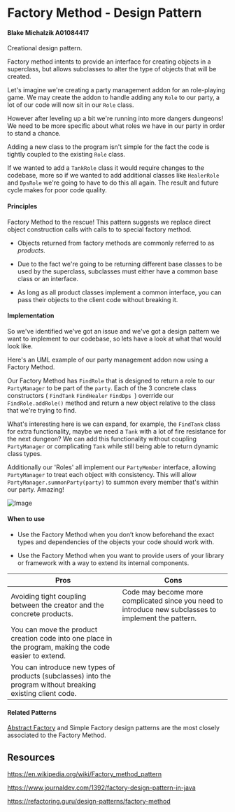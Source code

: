 # Factory Method - Design Pattern

#### Blake Michalzik A01084417



Creational design pattern.

Factory method intents to provide an interface for creating objects in a superclass, but allows subclasses to alter the type of objects that will be created.



Let's imagine we're creating a party management addon for an role-playing game. We may create the addon to handle adding any `Role` to our party, a lot of our code will now sit in our `Role` class.

However after leveling up a bit we're running into more dangers dungeons! We need to be more specific about what roles we have in our party in order to stand a chance.

Adding a new class to the program isn't simple for the fact the code is tightly coupled to the existing `Role` class.

If we wanted to add a `TankRole` class it would require changes to the codebase, more so if we wanted to add additional classes like `HealerRole` and `DpsRole` we're going to have to do this all again. The result and future cycle makes for poor code quality.



#### Principles

Factory Method to the rescue! This pattern suggests we replace direct object construction calls with calls to to special factory method.

- Objects returned from factory methods are commonly referred to as _products_.

- Due to the fact we're going to be returning different base classes to be used by the superclass, subclasses must either have a common base class or an interface. 
- As long as all product classes implement a common interface, you can pass their objects to the client code without breaking it.



#### Implementation

So we've identified we've got an issue and we've got a design pattern we want to implement to our codebase, so lets have a look at what that would look like.

Here's an UML example of our party management addon now using a Factory Method.



Our Factory Method has `FindRole` that is designed to return a role to our `PartyManager` to be part of the `party`.
Each of the 3 concrete class constructors ( `FindTank` `FindHealer` `FindDps `) override our `FindRole.addRole()` method and return a new object relative to the class that we're trying to find. 

What's interesting here is we can expand, for example, the `FindTank` class for extra functionality, maybe we need a `Tank` with a lot of fire resistance for the next dungeon? We can add this functionality without coupling `PartyManager` or complicating `Tank` while still being able to return dynamic class types.

Additionally our 'Roles' all implement our `PartyMember` interface, allowing `PartyManager` to treat each object with consistency. This will allow `PartyManager.summonParty(party)` to summon every member that's within our party. Amazing!

![Image](https://i.imgur.com/y7qfRO7.png)

#### When to use

- Use the Factory Method when you don’t know beforehand the exact types and dependencies of the objects your code should work with.

- Use the Factory Method when you want to provide users of your library or framework with a way to extend its internal components.

   

| Pros                                                         | Cons                                                         |
| ------------------------------------------------------------ | ------------------------------------------------------------ |
| Avoiding tight coupling between the creator and the concrete products. | Code may become more complicated since you need to introduce new subclasses to implement the pattern. |
| You can move the product creation code into one place in the program, making the code easier to extend. |                                                              |
| You can introduce new types of products (subclasses) into the program without breaking existing client code. |                                                              |



#### Related Patterns

[Abstract Factory](https://refactoring.guru/design-patterns/abstract-factory) and Simple Factory design patterns are the most closely associated to the Factory Method.

## Resources

https://en.wikipedia.org/wiki/Factory_method_pattern

https://www.journaldev.com/1392/factory-design-pattern-in-java

https://refactoring.guru/design-patterns/factory-method